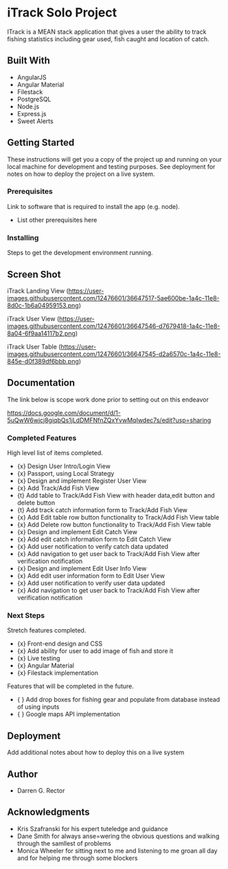 # iTrack Solo Project

ITrack is a MEAN stack application that gives a user the ability to track fishing statistics including gear used, fish caught and location of catch.

## Built With

* AngularJS
* Angular Material
* Filestack
* PostgreSQL
* Node.js
* Express.js
* Sweet Alerts


## Getting Started

These instructions will get you a copy of the project up and running on your local machine for development and testing purposes. See deployment for notes on how to deploy the project on a live system.

### Prerequisites

Link to software that is required to install the app (e.g. node).

- List other prerequisites here


### Installing

Steps to get the development environment running.

## Screen Shot

iTrack Landing View
(https://user-images.githubusercontent.com/12476601/36647517-5ae600be-1a4c-11e8-8d0c-1b6a04959153.png)

iTrack User View
(https://user-images.githubusercontent.com/12476601/36647546-d7679418-1a4c-11e8-8a04-6f9aa14117b2.png)

iTrack User Table
(https://user-images.githubusercontent.com/12476601/36647545-d2a6570c-1a4c-11e8-845e-d0f389df6bbb.png)

## Documentation
 The link below is scope work done prior to setting out on this endeavor

https://docs.google.com/document/d/1-5uQwW6wjcj8giqbQs1jLdDMFNfnZQxYvwMqIwdec7s/edit?usp=sharing

### Completed Features

High level list of items completed.

- {x} Design User Intro/Login View
- {x} Passport, using Local Strategy
- {x} Design and implement Register User View
- {x} Add Track/Add Fish View
- {t} Add table to Track/Add Fish View with header data,edit button and delete button
- {t} Add track catch information form to Track/Add Fish View
- {x} Add Edit table row button functionality to Track/Add Fish View table
- {x} Add Delete row button functionality to Track/Add Fish View table
- {x} Design and implement Edit Catch View
- {x} Add edit catch information form to Edit Catch View
- {x} Add user notification to verify catch data updated
- {x} Add navigation to get user back to Track/Add Fish View after verification notification
- {x} Design and implement Edit User Info View
- {x} Add edit user information form to Edit User View
- {x} Add user notification to verify user data updated
- {x} Add navigation to get user back to Track/Add Fish View after verification notification

### Next Steps

Stretch features completed.

- {x} Front-end design and CSS 
- {x} Add ability for user to add image of fish and store it
- {x} Live testing
- {x} Angular Material 
- {x} Filestack implementation

Features that will be completed in the future.

- { } Add drop boxes for fishing gear and populate from database instead of using inputs
- { } Google maps API implementation


## Deployment

Add additional notes about how to deploy this on a live system

## Author

* Darren G. Rector


## Acknowledgments

* Kris Szafranski for his expert tuteledge and guidance
* Dane Smith for always anse=wering the obvious questions and walking through the samllest of problems
* Monica Wheeler for sitting next to me and listening to me groan all day and for helping me through some blockers

